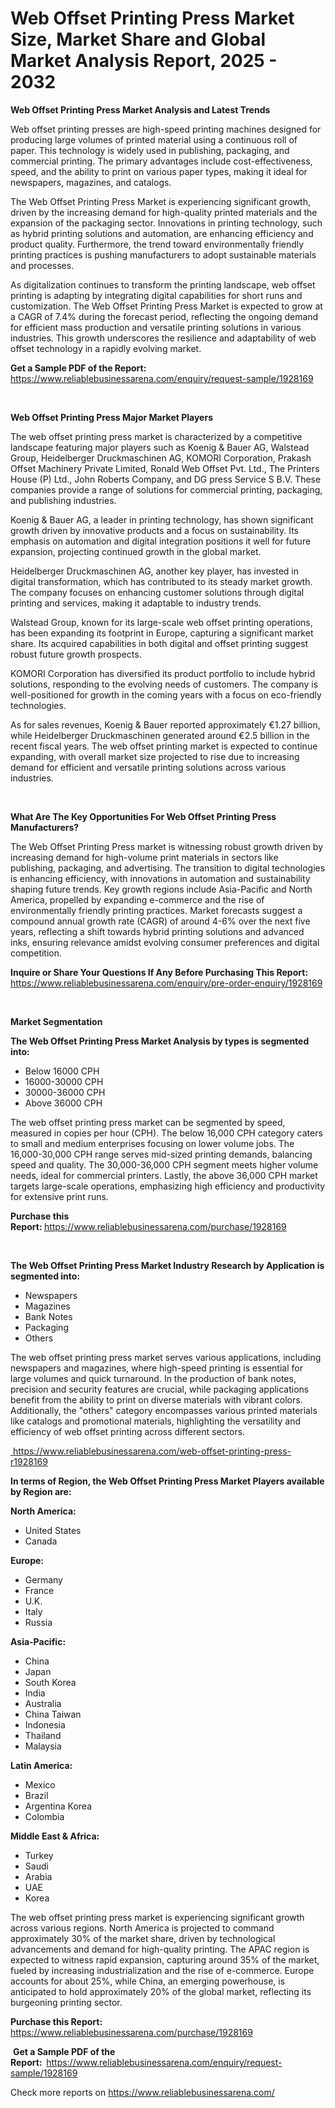 <p><h1>Web Offset Printing Press Market Size, Market Share and Global Market Analysis Report, 2025 - 2032</h1></p><p><strong>Web Offset Printing Press Market Analysis and Latest Trends</strong></p>
<p><p>Web offset printing presses are high-speed printing machines designed for producing large volumes of printed material using a continuous roll of paper. This technology is widely used in publishing, packaging, and commercial printing. The primary advantages include cost-effectiveness, speed, and the ability to print on various paper types, making it ideal for newspapers, magazines, and catalogs.</p><p>The Web Offset Printing Press Market is experiencing significant growth, driven by the increasing demand for high-quality printed materials and the expansion of the packaging sector. Innovations in printing technology, such as hybrid printing solutions and automation, are enhancing efficiency and product quality. Furthermore, the trend toward environmentally friendly printing practices is pushing manufacturers to adopt sustainable materials and processes.</p><p>As digitalization continues to transform the printing landscape, web offset printing is adapting by integrating digital capabilities for short runs and customization. The Web Offset Printing Press Market is expected to grow at a CAGR of 7.4% during the forecast period, reflecting the ongoing demand for efficient mass production and versatile printing solutions in various industries. This growth underscores the resilience and adaptability of web offset technology in a rapidly evolving market.</p></p>
<p><strong>Get a Sample PDF of the Report:&nbsp;</strong> <a href="https://www.reliablebusinessarena.com/enquiry/request-sample/1928169?utm_campaign=1835&utm_medium=2&utm_source=Github&utm_content=ia&utm_term=15012025&utm_id=web-offset-printing-press">https://www.reliablebusinessarena.com/enquiry/request-sample/1928169</a></p>
<p>&nbsp;</p>
<p><strong>Web Offset Printing Press Major Market Players</strong></p>
<p><p>The web offset printing press market is characterized by a competitive landscape featuring major players such as Koenig & Bauer AG, Walstead Group, Heidelberger Druckmaschinen AG, KOMORI Corporation, Prakash Offset Machinery Private Limited, Ronald Web Offset Pvt. Ltd., The Printers House (P) Ltd., John Roberts Company, and DG press Service S B.V. These companies provide a range of solutions for commercial printing, packaging, and publishing industries.</p><p>Koenig & Bauer AG, a leader in printing technology, has shown significant growth driven by innovative products and a focus on sustainability. Its emphasis on automation and digital integration positions it well for future expansion, projecting continued growth in the global market.</p><p>Heidelberger Druckmaschinen AG, another key player, has invested in digital transformation, which has contributed to its steady market growth. The company focuses on enhancing customer solutions through digital printing and services, making it adaptable to industry trends.</p><p>Walstead Group, known for its large-scale web offset printing operations, has been expanding its footprint in Europe, capturing a significant market share. Its acquired capabilities in both digital and offset printing suggest robust future growth prospects.</p><p>KOMORI Corporation has diversified its product portfolio to include hybrid solutions, responding to the evolving needs of customers. The company is well-positioned for growth in the coming years with a focus on eco-friendly technologies.</p><p>As for sales revenues, Koenig & Bauer reported approximately €1.27 billion, while Heidelberger Druckmaschinen generated around €2.5 billion in the recent fiscal years. The web offset printing market is expected to continue expanding, with overall market size projected to rise due to increasing demand for efficient and versatile printing solutions across various industries.</p></p>
<p>&nbsp;</p>
<p><strong>What Are The Key Opportunities For Web Offset Printing Press Manufacturers?</strong></p>
<p><p>The Web Offset Printing Press market is witnessing robust growth driven by increasing demand for high-volume print materials in sectors like publishing, packaging, and advertising. The transition to digital technologies is enhancing efficiency, with innovations in automation and sustainability shaping future trends. Key growth regions include Asia-Pacific and North America, propelled by expanding e-commerce and the rise of environmentally friendly printing practices. Market forecasts suggest a compound annual growth rate (CAGR) of around 4-6% over the next five years, reflecting a shift towards hybrid printing solutions and advanced inks, ensuring relevance amidst evolving consumer preferences and digital competition.</p></p>
<p><strong>Inquire or Share Your Questions If Any Before Purchasing This Report:</strong> <a href="https://www.reliablebusinessarena.com/enquiry/pre-order-enquiry/1928169?utm_campaign=1835&utm_medium=2&utm_source=Github&utm_content=ia&utm_term=15012025&utm_id=web-offset-printing-press">https://www.reliablebusinessarena.com/enquiry/pre-order-enquiry/1928169</a></p>
<p>&nbsp;</p>
<p><strong>Market Segmentation</strong></p>
<p><strong>The Web Offset Printing Press Market Analysis by types is segmented into:</strong></p>
<p><ul><li>Below 16000 CPH</li><li>16000-30000 CPH</li><li>30000-36000 CPH</li><li>Above 36000 CPH</li></ul></p>
<p><p>The web offset printing press market can be segmented by speed, measured in copies per hour (CPH). The below 16,000 CPH category caters to small and medium enterprises focusing on lower volume jobs. The 16,000-30,000 CPH range serves mid-sized printing demands, balancing speed and quality. The 30,000-36,000 CPH segment meets higher volume needs, ideal for commercial printers. Lastly, the above 36,000 CPH market targets large-scale operations, emphasizing high efficiency and productivity for extensive print runs.</p></p>
<p><strong>Purchase this Report:&nbsp;</strong><a href="https://www.reliablebusinessarena.com/purchase/1928169?utm_campaign=1835&utm_medium=2&utm_source=Github&utm_content=ia&utm_term=15012025&utm_id=web-offset-printing-press">https://www.reliablebusinessarena.com/purchase/1928169</a></p>
<p>&nbsp;</p>
<p><strong>The Web Offset Printing Press Market Industry Research by Application is segmented into:</strong></p>
<p><ul><li>Newspapers</li><li>Magazines</li><li>Bank Notes</li><li>Packaging</li><li>Others</li></ul></p>
<p><p>The web offset printing press market serves various applications, including newspapers and magazines, where high-speed printing is essential for large volumes and quick turnaround. In the production of bank notes, precision and security features are crucial, while packaging applications benefit from the ability to print on diverse materials with vibrant colors. Additionally, the "others" category encompasses various printed materials like catalogs and promotional materials, highlighting the versatility and efficiency of web offset printing across different sectors.</p></p>
<p><a href="https://www.reliablebusinessarena.com/web-offset-printing-press-r1928169?utm_campaign=1835&utm_medium=2&utm_source=Github&utm_content=ia&utm_term=15012025&utm_id=web-offset-printing-press">&nbsp;https://www.reliablebusinessarena.com/web-offset-printing-press-r1928169</a></p>
<p><strong>In terms of Region, the Web Offset Printing Press Market Players available by Region are:</strong></p>
<p>
    <p> <strong> North America: </strong>
        <ul>
            <li>United States</li>
            <li>Canada</li>
        </ul>
        </p> 
    <p> <strong> Europe: </strong>
        <ul>
            <li>Germany</li>
            <li>France</li>
            <li>U.K.</li>
            <li>Italy</li>
            <li>Russia</li>
        </ul>
        </p> 
    <p> <strong> Asia-Pacific: </strong>
        <ul>
            <li>China</li>
            <li>Japan</li>
            <li>South Korea</li>
            <li>India</li>
            <li>Australia</li>
            <li>China Taiwan</li>
            <li>Indonesia</li>
            <li>Thailand</li>
            <li>Malaysia</li>
        </ul>
        </p> 
    <p> <strong> Latin America: </strong>
        <ul>
            <li>Mexico</li>
            <li>Brazil</li>
            <li>Argentina Korea</li>
            <li>Colombia</li>
        </ul>
        </p> 
    <p> <strong> Middle East & Africa: </strong>
        <ul>
            <li>Turkey</li>
            <li>Saudi</li>
            <li>Arabia</li>
            <li>UAE</li>
            <li>Korea</li>
        </ul>
    </p>
    </p>
<p><p>The web offset printing press market is experiencing significant growth across various regions. North America is projected to command approximately 30% of the market share, driven by technological advancements and demand for high-quality printing. The APAC region is expected to witness rapid expansion, capturing around 35% of the market, fueled by increasing industrialization and the rise of e-commerce. Europe accounts for about 25%, while China, an emerging powerhouse, is anticipated to hold approximately 20% of the global market, reflecting its burgeoning printing sector.</p></p>
<p><strong>Purchase this Report: </strong><a href="https://www.reliablebusinessarena.com/purchase/1928169?utm_campaign=1835&utm_medium=2&utm_source=Github&utm_content=ia&utm_term=15012025&utm_id=web-offset-printing-press">https://www.reliablebusinessarena.com/purchase/1928169</a></p>
<p>&nbsp;<strong>Get a Sample PDF of the Report:&nbsp;&nbsp;</strong><a href="https://www.reliablebusinessarena.com/enquiry/request-sample/1928169?utm_campaign=1835&utm_medium=2&utm_source=Github&utm_content=ia&utm_term=15012025&utm_id=web-offset-printing-press">https://www.reliablebusinessarena.com/enquiry/request-sample/1928169</a></p>
<p><strong></strong></p>
<p>Check more reports on <a href="https://www.reliablebusinessarena.com/?utm_campaign=1835&utm_medium=2&utm_source=Github&utm_content=ia&utm_term=15012025&utm_id=web-offset-printing-press">https://www.reliablebusinessarena.com/</a></p>
